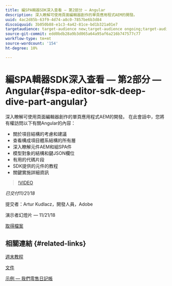 ```yaml
---
title: 編SPA輯器SDK深入查看 — 第2部分 — Angular
description: 深入瞭解可使用頁面編輯器創作的單頁應用程式AEM的開發。
uuid: 4ac2d85b-63f9-4d74-a8c0-7857be6b3d84
discoiquuid: 3b050b88-e1c3-4a42-81ce-bd1b321a01e7
targetaudience: target-audience new;target-audience ongoing;target-audience upgrader
source-git-commit: edd0bdb28a9b3d065a64a95af6a216b747577c77
workflow-type: tm+mt
source-wordcount: '154'
ht-degree: 10%

---
```


# 編SPA輯器SDK深入查看 — 第2部分 — Angular{#spa-editor-sdk-deep-dive-part-angular}

深入瞭解可使用頁面編輯器創作的單頁應用程式AEM的開發。 在此會話中，您將有權訪問以下有關Angular的內容：

* 關於項目結構的考慮和建議
* 查看構成項目體系結構的所有層
* 深入瞭解元件AEM和組SPA件
* 模型對象的結構和鍵JSON欄位
* 有用的代碼片段
* SDK提供的元件的教程
* 關鍵實施詳細資訊

>[!VIDEO](https://video.tv.adobe.com/v/25503/?quality-9)

*已交付11/21/18*

提交者：Artur Kudlacz，開發人員，Adobe

演示者幻燈片 — 11/21/18

[取得檔案](assets/aem-gems-aem-spaeditorangular-112118.pdf)

## 相關連結 {#related-links}

[週末教程](https://experienceleague.adobe.com/docs/experience-manager-learn/getting-started-wknd-tutorial-develop/overview.html)

[文件](https://helpx.adobe.com/tw/experience-manager/6-4/sites/developing/using/spa-overview.html)

[示例 — 我們零售日記帳](https://github.com/adobe/aem-sample-we-retail-journal)

<!--
[Get back to the Overview](https://helpx.adobe.com/experience-manager/kt/eseminars/gems/aem-index.html)
-->
